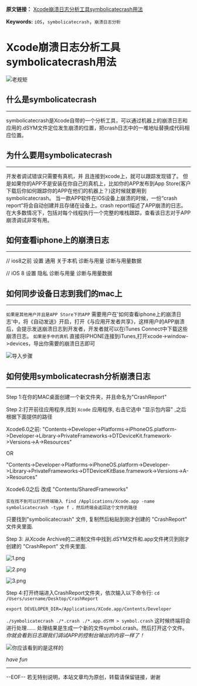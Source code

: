 **原文链接：** [Xcode崩溃日志分析工具symbolicatecrash用法](http://www.jianshu.com/p/e428501ff278)

**Keywords:** `iOS`，`symbolicatecrash`，`崩溃日志分析`

# Xcode崩溃日志分析工具symbolicatecrash用法

![老规矩](http://upload-images.jianshu.io/upload_images/134882-05033cc84eec1a2e.png?imageMogr2/auto-orient/strip%7CimageView2/2/w/1240/format/jpg)

## 什么是symbolicatecrash

* * *

symbolicatecrash是Xcode自带的一个分析工具，可以通过机器上的崩溃日志和应用的.dSYM文件定位发生崩溃的位置，把crash日志中的一堆地址替换成代码相应位置。

## 为什么要用symbolicatecrash

* * *

开发者调试错误只需要有真机，并
且连接到xcode上，就可以跟踪发现错了。
但是如果你的APP不是安装在你自己的真机上，比如你的APP发布到App Store(客户下载后你如何跟踪你的APP在他们的机器上？)这时候就要用到symbolicatecrash。
当一款APP软件在IOS设备上崩溃的时候，一份“crash report”将会自动创建并且存储在设备上。crash report描述了APP崩溃的日志。在大多数情况下，包括对每个线程执行一个完整的堆栈跟踪，查看该日志对于APP崩溃调试非常有用。

## 如何查看iphone上的崩溃日志

* * *

// ios8之前
设置
通用
关于本机
诊断与用量
诊断与用量数据

// iOS 8
设置
隐私
诊断与用量
诊断与用量数据

## 如何同步设备日志到我们的mac上

* * *

`如果是其他用户并且是APP Store下的APP`
需要用户在'如何查看iphone上的崩溃日志'中，将《自动发送》开启，打开《与应用开发者共享》，这样用户的APP崩溃后，会提示发送崩溃日志到开发者，开发者就可以在iTunes Connect中下载这些崩溃日志。
`如果是手中的真机`
直接将IPHONE连接到iTunes,打开xcode->window->devices，导出你需要的崩溃日志即可

![导入步骤](http://upload-images.jianshu.io/upload_images/134882-3eb075f8e82c2413.png?imageMogr2/auto-orient/strip%7CimageView2/2/w/1240/format/jpg)

## 如何使用symbolicatecrash分析崩溃日志

* * *

Step 1:在你的MAC桌面创建一个新文件夹，并且命名为"CrashReport"

Step 2:打开前往应用程序,找到 `Xcode` 应用程序, 右击它选中 "显示包内容" ,之后根据下面提供的路径

Xcode6.0之前:
"Contents->Developer->Platforms->iPhoneOS.platform->Developer->Library->PrivateFrameworks->DTDeviceKit.framework->Versions->A->Resources"

OR

"Contents->Developer->Platforms->iPhoneOS.platform->Developer->Library->PrivateFrameworks->DTDeviceKitBase.framework->Versions->A->Resources"

Xcode6.0之后
改成 "Contents/SharedFrameworks"

`实在找不到可以打开终端输入 find /Applications/Xcode.app -name symbolicatecrash -type f ，然后终端会返回这个文件的路径`

只要找到"symbolicatecrash" 文件, 复制然后粘贴到刚才创建的 "CrashReport" 文件夹里面.

Step 3: 从Xcode Archive的二进制文件中找到.dSYM文件和.app文件拷贝到刚才创建的 "CrashReport" 文件夹里面.

![1.png](http://upload-images.jianshu.io/upload_images/134882-3bb26303d5a629ee.png?imageMogr2/auto-orient/strip%7CimageView2/2/w/1240/format/jpg)

![2.png](http://upload-images.jianshu.io/upload_images/134882-49e6ab4169d61c3b.png?imageMogr2/auto-orient/strip%7CimageView2/2/w/1240/format/jpg)

![3.png](http://upload-images.jianshu.io/upload_images/134882-0b698eb092b96e3a.png?imageMogr2/auto-orient/strip%7CimageView2/2/w/1240/format/jpg)

Step 4:打开终端进入CrashReport文件夹，依次输入以下命令行:
`cd /Users/username/Desktop/CrashReport`

`export DEVELOPER_DIR=/Applications/XCode.app/Contents/Developer`

`./symbolicatecrash ./*.crash ./*.app.dSYM > symbol.crash`
这时候终端将会进行处理......
处理结果是生成一个新的文件symbol.crash。然后打开这个文件。
*你就会看到日志跟我们调试APP的控制台输出的内容一样了！*

![你应该看到的是这样的](http://upload-images.jianshu.io/upload_images/134882-faceb6923c35d5b8.png?imageMogr2/auto-orient/strip%7CimageView2/2/w/1240/format/jpg)

*have fun*

* * *

--EOF--
若无特别说明，本站文章均为原创，转载请保留链接，谢谢

